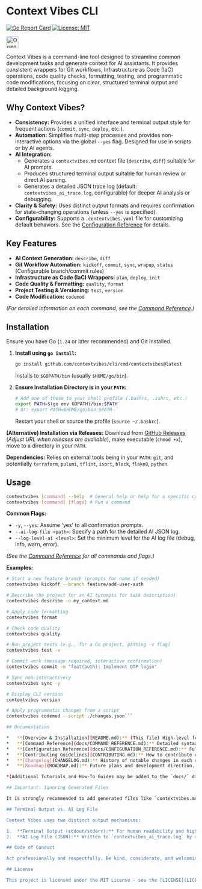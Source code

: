 # Context Vibes CLI

[![Go Report Card](https://goreportcard.com/badge/github.com/contextvibes/cli)](https://goreportcard.com/report/github.com/contextvibes/cli)
[![License: MIT](https://img.shields.io/badge/License-MIT-yellow.svg)](https://opensource.org/licenses/MIT)
<!-- Open in Firebase Studio Button -->
<a href="https://studio.firebase.google.com/import?url=https%3A%2F%2Fgithub.com%2Fcontextvibes%2Fcli"> <!-- Verify this URL! -->
  <picture>
    <source
      media="(prefers-color-scheme: dark)"
      srcset="https://cdn.firebasestudio.dev/btn/open_dark_32.svg">
    <source
      media="(prefers-color-scheme: light)"
      srcset="https://cdn.firebasestudio.dev/btn/open_light_32.svg">
    <img
      height="32"
      alt="Open in Firebase Studio"
      src="https://cdn.firebasestudio.dev/btn/open_blue_32.svg">
  </picture>
</a>
<!-- End Button -->

Context Vibes is a command-line tool designed to streamline common development tasks and generate context for AI assistants. It provides consistent wrappers for Git workflows, Infrastructure as Code (IaC) operations, code quality checks, formatting, testing, and programmatic code modifications, focusing on clear, structured terminal output and detailed background logging.

## Why Context Vibes?

*   **Consistency:** Provides a unified interface and terminal output style for frequent actions (`commit`, `sync`, `deploy`, etc.).
*   **Automation:** Simplifies multi-step processes and provides non-interactive options via the global `--yes` flag. Designed for use in scripts or by AI agents.
*   **AI Integration:**
    *   Generates a `contextvibes.md` context file (`describe`, `diff`) suitable for AI prompts.
    *   Produces structured terminal output suitable for human review or direct AI parsing.
    *   Generates a detailed JSON trace log (default: `contextvibes_ai_trace.log`, configurable) for deeper AI analysis or debugging.
*   **Clarity & Safety:** Uses distinct output formats and requires confirmation for state-changing operations (unless `--yes` is specified).
*   **Configurability:** Supports a `.contextvibes.yaml` file for customizing default behaviors. See the [Configuration Reference](docs/CONFIGURATION_REFERENCE.md) for details.

## Key Features

*   **AI Context Generation:** `describe`, `diff`
*   **Git Workflow Automation:** `kickoff`, `commit`, `sync`, `wrapup`, `status` (Configurable branch/commit rules)
*   **Infrastructure as Code (IaC) Wrappers:** `plan`, `deploy`, `init`
*   **Code Quality & Formatting:** `quality`, `format`
*   **Project Testing & Versioning:** `test`, `version`
*   **Code Modification:** `codemod`

*(For detailed information on each command, see the [Command Reference](docs/COMMAND_REFERENCE.md).)*

## Installation

Ensure you have Go (`1.24` or later recommended) and Git installed.

1.  **Install using `go install`:**
    ```bash
    go install github.com/contextvibes/cli/cmd/contextvibes@latest
    ```
    Installs to `$GOPATH/bin` (usually `$HOME/go/bin`).

2.  **Ensure Installation Directory is in your `PATH`:**
    ```bash
    # Add one of these to your shell profile (.bashrc, .zshrc, etc.)
    export PATH=$(go env GOPATH)/bin:$PATH
    # Or: export PATH=$HOME/go/bin:$PATH
    ```
    Restart your shell or source the profile (`source ~/.bashrc`).

**(Alternative) Installation via Releases:** Download from [GitHub Releases](https://github.com/contextvibes/cli/releases) (*Adjust URL when releases are available*), make executable (`chmod +x`), move to a directory in your `PATH`.

**Dependencies:** Relies on external tools being in your `PATH`: `git`, and potentially `terraform`, `pulumi`, `tflint`, `isort`, `black`, `flake8`, `python`.

## Usage

```bash
contextvibes [command] --help  # General help or help for a specific command
contextvibes [command] [flags] # Run a command
```

**Common Flags:**

*   `-y`, `--yes`: Assume 'yes' to all confirmation prompts.
*   `--ai-log-file <path>`: Specify a path for the detailed AI JSON log.
*   `--log-level-ai <level>`: Set the minimum level for the AI log file (debug, info, warn, error).

*(See the [Command Reference](docs/COMMAND_REFERENCE.md) for all commands and flags.)*

**Examples:**

```bash
# Start a new feature branch (prompts for name if needed)
contextvibes kickoff --branch feature/add-user-auth

# Describe the project for an AI (prompts for task description)
contextvibes describe -o my_context.md

# Apply code formatting
contextvibes format

# Check code quality
contextvibes quality

# Run project tests (e.g., for a Go project, passing -v flag)
contextvibes test -v

# Commit work (message required, interactive confirmation)
contextvibes commit -m "feat(auth): Implement OTP login"

# Sync non-interactively
contextvibes sync -y

# Display CLI version
contextvibes version

# Apply programmatic changes from a script
contextvibes codemod --script ./changes.json```

## Documentation

*   **[Overview & Installation](README.md):** (This file) High-level features and setup.
*   **[Command Reference](docs/COMMAND_REFERENCE.md):** Detailed syntax, flags, examples, and exit codes for every command. **Use this for specific command usage.**
*   **[Configuration Reference](docs/CONFIGURATION_REFERENCE.md):** Full details on configuring the CLI via `.contextvibes.yaml`. **Use this to customize behavior.**
*   **[Contributing Guidelines](CONTRIBUTING.md):** How to contribute code, report issues, and set up a development environment.
*   **[Changelog](CHANGELOG.md):** History of notable changes in each release.
*   **[Roadmap](ROADMAP.md):** Future plans and development direction.

*(Additional Tutorials and How-To Guides may be added to the `docs/` directory.)*

## Important: Ignoring Generated Files

It is strongly recommended to add generated files like `contextvibes.md`, `contextvibes_ai_trace.log`, `*.log`, and `tfplan.out` to your project's `.gitignore` file.

## Terminal Output vs. AI Log File

Context Vibes uses two distinct output mechanisms:

1.  **Terminal Output (stdout/stderr):** For human readability and high-level status/errors. Uses structured prefixes (`SUMMARY:`, `INFO:`, etc.).
2.  **AI Log File (JSON):** Written to `contextvibes_ai_trace.log` by default (configurable). Contains a detailed, structured trace for AI analysis or debugging.

## Code of Conduct

Act professionally and respectfully. Be kind, considerate, and welcoming. Harassment or exclusionary behavior will not be tolerated.

## License

This project is licensed under the MIT License - see the [LICENSE](LICENSE) file for details.
